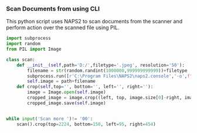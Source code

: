 ### Scan Documents from using CLI

This python script uses NAPS2 to scan documents from the scanner and perform action over the scanned file using PIL.
```python
import subprocess
import random
from PIL import Image

class scan:
    def __init__(self,path='D:/',filetype='.jpeg', resolution='50'):
        filename = str(random.randint(1000000,999999999999))+filetype
        subprocess.run([r'C:\Program Files\NAPS2\naps2.console','-o',f"{path}{filename}",'--jpegquality',f'{resolution}','--progress'])
        self.image = path+filename
    def crop(self,top='', bottom='', left='', right=''):
        image = Image.open(self.image)
        cropped_image = image.crop((left, top, image.size[0]-right, image.size[1]-bottom))
        cropped_image.save(self.image)


while input('Scan more ')!= '00':
    scan().crop(top=2224, bottom=150, left=95, right=454)
```
